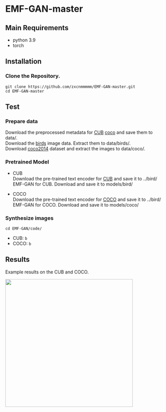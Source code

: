   # EMF-GAN-master

## Main Requirements
- python 3.9
- torch 

## Installation
### Clone the Repository.
```
git clone https://github.com/zxcnmmmmm/EMF-GAN-master.git
cd EMF-GAN-master
```

## Test
### Prepare data
Download the preprocessed metadata for [CUB](https://drive.google.com/file/d/1I6ybkR7L64K8hZOraEZDuHh0cCJw5OUj/view?usp=sharing) [coco](https://drive.google.com/file/d/15Fw-gErCEArOFykW3YTnLKpRcPgI_3AB/view?usp=sharing) and save them to data/.<br />
Download the [birds](http://www.vision.caltech.edu/visipedia/CUB-200-2011.html) image data. Extract them to data/birds/.<br />
Download [coco2014](http://cocodataset.org/#download) dataset and extract the images to data/coco/.

### Pretrained Model
* CUB<br />
Download the pre-trained text encoder for [CUB](https://drive.google.com/file/d/1rzfcCvGwU8vLCrn5reWxmrAMms6WQGA6/view?usp=sharing) and save it to ../bird/<br />
EMF-GAN for CUB. Download and save it to models/bird/<br />

* COCO<br />
Download the pre-trained text encoder for [COCO](https://drive.google.com/file/d/1e_AwWxbClxipEnasfz_QrhmLlv2-Vpyq/view?usp=sharing) and save it to ../bird/<br />
EMF-GAN for COCO. Download and save it to models/coco/<br />

### Synthesize images
  ```
  cd EMF-GAN/code/
  ```
- CUB: `b`
- COCO: `b`

## Results
Example results on the CUB and COCO.
<div align="left;">
  <img src="https://github.com/zxcnmmmmm/EMF-GAN-master/blob/main/example.jpg" width="400">
</div>



